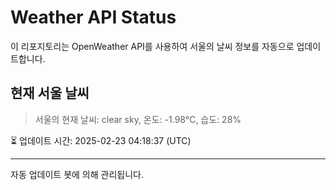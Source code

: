 
# Weather API Status

이 리포지토리는 OpenWeather API를 사용하여 서울의 날씨 정보를 자동으로 업데이트합니다.

## 현재 서울 날씨
> 서울의 현재 날씨: clear sky, 온도: -1.98°C, 습도: 28%

⏳ 업데이트 시간: 2025-02-23 04:18:37 (UTC)

---
자동 업데이트 봇에 의해 관리됩니다.
